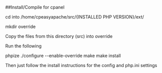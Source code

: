 ##Install/Compile for cpanel

cd into /home/cpeasyapache/src/{INSTALLED PHP VERSION}/ext/

mkdir override

Copy the files from this directory (src) into override

Run the following

phpize
./configure --enable-override
make 
make install

Then just follow the install instructions for the config and php.ini settings
